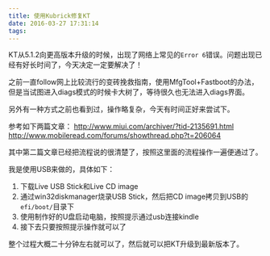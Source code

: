 ```yaml
---
title: 使用Kubrick修复KT
date: 2016-03-27 17:31:14
tags:
---
```


KT从5.1.2向更高版本升级的时候，出现了网络上常见的`Error 6`错误。问题出现已经有好长时间了，今天决定一定要解决了！

之前一直follow网上比较流行的变砖挽救指南，使用MfgTool+Fastboot的办法，但是当试图进入diags模式的时候卡大树了，等待很久也无法进入diags界面。

另外有一种方式之前也看到过，操作略复杂，今天有时间正好来尝试下。

参考如下两篇文章：
    <http://www.miui.com/archiver/?tid-2135691.html>
    <http://www.mobileread.com/forums/showthread.php?t=206064>

其中第二篇文章已经把流程说的很清楚了，按照这里面的流程操作一遍便通过了。

我是使用USB来做的，具体如下：
1. 下载Live USB Stick和Live CD image
2. 通过win32diskmanager烧录USB Stick，然后把CD image拷贝到USB的`efi/boot/`目录下
3. 使用制作好的U盘启动电脑，按照提示通过usb连接kindle
4. 接下去只要按照提示操作就可以了

整个过程大概二十分钟左右就可以了，然后就可以把KT升级到最新版本了。





